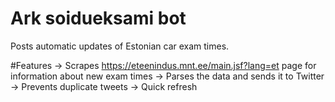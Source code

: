 # Ark soidueksami bot
 Posts automatic updates of Estonian car exam times.

#Features
-> Scrapes https://eteenindus.mnt.ee/main.jsf?lang=et page for information about new exam times
-> Parses the data and sends it to Twitter
-> Prevents duplicate tweets
-> Quick refresh
